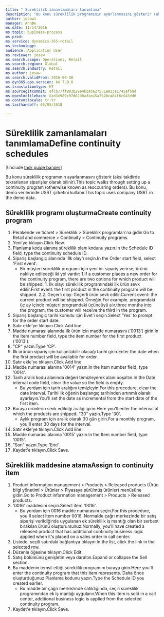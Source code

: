 ```yaml
--- 
title: " Süreklilik zamanlamaları tanımlama"
description: "Bu konu süreklilik programının ayarlanmasını gösterir (aksi takdirde tekrarlanan siparişler olarak bilinir)."
author: josaw1
manager: AnnBe
ms.date: 11/14/2016
ms.topic: business-process
ms.prod: 
ms.service: dynamics-365-retail
ms.technology: 
audience: Application User
ms.reviewer: josaw
ms.search.scope: Operations, Retail
ms.search.region: Global
ms.search.industry: Retail
ms.author: josaw
ms.search.validFrom: 2016-06-30
ms.dyn365.ops.version: AX 7.0.0
ms.translationtype: HT
ms.sourcegitcommit: efcb77ff883b29a4bbaba27551e02311742afbbd
ms.openlocfilehash: 8ad3e989c97d8208afae45a7620ca84f6c043dd6
ms.contentlocale: tr-tr
ms.lasthandoff: 05/08/2018

---
```

# <a name="define-continuity-schedules"></a><span data-ttu-id="5fbfd-103"> Süreklilik zamanlamaları tanımlama</span><span class="sxs-lookup"><span data-stu-id="5fbfd-103">Define continuity schedules</span></span>

[!include [task guide banner](../includes/task-guide-banner.md)]

<span data-ttu-id="5fbfd-104">Bu konu süreklilik programının ayarlanmasını gösterir (aksi takdirde tekrarlanan siparişler olarak bilinir).</span><span class="sxs-lookup"><span data-stu-id="5fbfd-104">This topic walks through setting up a continuity program (otherwise known as reoccurring orders).</span></span> <span data-ttu-id="5fbfd-105">Bu konu, demo verilerinde USRT şirketini kullanır.</span><span class="sxs-lookup"><span data-stu-id="5fbfd-105">This topic uses company USRT in the demo data.</span></span>


## <a name="create-continuity-program"></a><span data-ttu-id="5fbfd-106">Süreklilik programı oluşturma</span><span class="sxs-lookup"><span data-stu-id="5fbfd-106">Create continuity program</span></span>
1. <span data-ttu-id="5fbfd-107">Perakende ve ticaret > Süreklilik > Süreklilik programları'na gidin.</span><span class="sxs-lookup"><span data-stu-id="5fbfd-107">Go to Retail and commerce > Continuity > Continuity programs.</span></span>
2. <span data-ttu-id="5fbfd-108">Yeni'ye tıklayın.</span><span class="sxs-lookup"><span data-stu-id="5fbfd-108">Click New.</span></span>
3. <span data-ttu-id="5fbfd-109">Planlama kodu alanına süreklilik planı kodunu yazın.</span><span class="sxs-lookup"><span data-stu-id="5fbfd-109">In the Schedule ID field, type the continuity schedule ID.</span></span>
4. <span data-ttu-id="5fbfd-110">Sipariş başlangıç alanında 'İlk olay'ı seçin.</span><span class="sxs-lookup"><span data-stu-id="5fbfd-110">In the Order start field, select 'First event'.</span></span>
    * <span data-ttu-id="5fbfd-111">Bir müşteri süreklilik programı için yeni bir sipariş verirse, ürünü nakliye edileceği iki yol vardır:  1.</span><span class="sxs-lookup"><span data-stu-id="5fbfd-111">If a customer places a new order for the continuity program, there are two options for which product will be shipped:  1.</span></span> <span data-ttu-id="5fbfd-112">İlk olay: süreklilik programındaki ilk ürün sevk edilir.</span><span class="sxs-lookup"><span data-stu-id="5fbfd-112">First event: the first product in the continuity program will be shipped.</span></span>  <span data-ttu-id="5fbfd-113">2.</span><span class="sxs-lookup"><span data-stu-id="5fbfd-113">2.</span></span> <span data-ttu-id="5fbfd-114">Geçerli olay: Geçerli ürün sevk edilir.</span><span class="sxs-lookup"><span data-stu-id="5fbfd-114">Current event: the current product will be shipped.</span></span> <span data-ttu-id="5fbfd-115">Örneğin,</span><span class="sxs-lookup"><span data-stu-id="5fbfd-115">For example.</span></span> <span data-ttu-id="5fbfd-116">programdaki üç ay içinde müşteri programdaki üçüncüyü alır.</span><span class="sxs-lookup"><span data-stu-id="5fbfd-116">three months into the program, the customer will receive the third in the program.</span></span>  
5. <span data-ttu-id="5fbfd-117">Sipariş başlangıç tarihi komutu için Evet'i seçin.</span><span class="sxs-lookup"><span data-stu-id="5fbfd-117">Select 'Yes' to prompt for the order start date.</span></span>
6. <span data-ttu-id="5fbfd-118">Satır ekle'ye tıklayın.</span><span class="sxs-lookup"><span data-stu-id="5fbfd-118">Click Add line.</span></span>
7. <span data-ttu-id="5fbfd-119">Madde numarası alanında ilk ürün için madde numarasını ('0013') girin.</span><span class="sxs-lookup"><span data-stu-id="5fbfd-119">In the Item number field, type the item number for the first product ('0013').</span></span>
8. <span data-ttu-id="5fbfd-120">"CP" yazın.</span><span class="sxs-lookup"><span data-stu-id="5fbfd-120">Type 'CP'.</span></span>
9. <span data-ttu-id="5fbfd-121">İlk ürünün sipariş için kullanılabilir olacağı tarihi girin.</span><span class="sxs-lookup"><span data-stu-id="5fbfd-121">Enter the date when the first product will be available for order.</span></span>
10. <span data-ttu-id="5fbfd-122">Satır ekle'ye tıklayın.</span><span class="sxs-lookup"><span data-stu-id="5fbfd-122">Click Add line.</span></span>
11. <span data-ttu-id="5fbfd-123">Madde numarası alanına '0014' yazın.</span><span class="sxs-lookup"><span data-stu-id="5fbfd-123">In the Item number field, type '0014'.</span></span>
12. <span data-ttu-id="5fbfd-124">Tarih aralık kodu alanında değeri temizleyerek alanı boşaltın.</span><span class="sxs-lookup"><span data-stu-id="5fbfd-124">In the Date interval code field, clear the value so the field is empty.</span></span>
    * <span data-ttu-id="5fbfd-125">Bu yordam için tarih aralığını temizleyin.</span><span class="sxs-lookup"><span data-stu-id="5fbfd-125">For this procedure, clear the date interval.</span></span> <span data-ttu-id="5fbfd-126">Tarihi ilk öğenin başlangıç tarihinden artırımlı olarak ayarlayın.</span><span class="sxs-lookup"><span data-stu-id="5fbfd-126">You'll set the date as incremental from the start date of the first item.</span></span>  
13. <span data-ttu-id="5fbfd-127">Buraya ürünlerin sevk edildiği aralığı girin.</span><span class="sxs-lookup"><span data-stu-id="5fbfd-127">Here you'll enter the interval at which the products are shipped.</span></span> <span data-ttu-id="5fbfd-128">"30" yazın.</span><span class="sxs-lookup"><span data-stu-id="5fbfd-128">Type '30'.</span></span>
    * <span data-ttu-id="5fbfd-129">Aylık program için aralık olarak 30 gün girin.</span><span class="sxs-lookup"><span data-stu-id="5fbfd-129">For a monthly program, you'll enter 30 days for the interval.</span></span>  
14. <span data-ttu-id="5fbfd-130">Satır ekle'ye tıklayın.</span><span class="sxs-lookup"><span data-stu-id="5fbfd-130">Click Add line.</span></span>
15. <span data-ttu-id="5fbfd-131">Madde numarası alanına '0015' yazın.</span><span class="sxs-lookup"><span data-stu-id="5fbfd-131">In the Item number field, type '0015'.</span></span>
16. <span data-ttu-id="5fbfd-132">"Son" yazın.</span><span class="sxs-lookup"><span data-stu-id="5fbfd-132">Type 'End'.</span></span>
17. <span data-ttu-id="5fbfd-133">Kaydet'e tıklayın.</span><span class="sxs-lookup"><span data-stu-id="5fbfd-133">Click Save.</span></span>

## <a name="assign-to-continuity-item"></a><span data-ttu-id="5fbfd-134">Süreklilik maddesine atama</span><span class="sxs-lookup"><span data-stu-id="5fbfd-134">Assign to continuity item</span></span>
1. <span data-ttu-id="5fbfd-135">Product information management > Products > Released products (Ürün bilgi yönetimi > Ürünler > Piyasaya sürülmüş ürünler) menüsüne gidin.</span><span class="sxs-lookup"><span data-stu-id="5fbfd-135">Go to Product information management > Products > Released products.</span></span>
2. <span data-ttu-id="5fbfd-136">'0016' maddesini seçin.</span><span class="sxs-lookup"><span data-stu-id="5fbfd-136">Select item '0016'.</span></span>
    * <span data-ttu-id="5fbfd-137">Bu yordam için 0016 madde numarasını seçin.</span><span class="sxs-lookup"><span data-stu-id="5fbfd-137">For this procedure, you'll select item number 0016.</span></span> <span data-ttu-id="5fbfd-138">Normalde çağrı merkezinde bir satış siparişi verildiğinde uygulanan ek süreklilik iş mantığı olan bir serbest bırakılan ürünü oluşturursunuz.</span><span class="sxs-lookup"><span data-stu-id="5fbfd-138">Normally, you'll have created a released product that has additional continuity business logic applied when it's placed on a sales order in call center.</span></span>  
3. <span data-ttu-id="5fbfd-139">Listede, seçili satırdaki bağlantıya tıklayın.</span><span class="sxs-lookup"><span data-stu-id="5fbfd-139">In the list, click the link in the selected row.</span></span>
4. <span data-ttu-id="5fbfd-140">Düzenle öğesine tıklayın.</span><span class="sxs-lookup"><span data-stu-id="5fbfd-140">Click Edit.</span></span>
5. <span data-ttu-id="5fbfd-141">Satış bölümünü genişletin veya daraltın.</span><span class="sxs-lookup"><span data-stu-id="5fbfd-141">Expand or collapse the Sell section.</span></span>
6. <span data-ttu-id="5fbfd-142">Bu maddenin temsil ettiği süreklilik programını buraya girin.</span><span class="sxs-lookup"><span data-stu-id="5fbfd-142">Here you'll enter the continuity program that this item represents.</span></span> <span data-ttu-id="5fbfd-143">Daha önce oluşturduğunuz Planlama kodunu yazın.</span><span class="sxs-lookup"><span data-stu-id="5fbfd-143">Type the Schedule ID you created earlier.</span></span>
    * <span data-ttu-id="5fbfd-144">Bu madde bir çağrı merkezinde satıldığında, seçili süreklilik programından ek iş mantığı uygulanır.</span><span class="sxs-lookup"><span data-stu-id="5fbfd-144">When this item is sold in a call center, additional business logic is applied from the selected continuity program.</span></span>  
7. <span data-ttu-id="5fbfd-145">Kaydet'e tıklayın.</span><span class="sxs-lookup"><span data-stu-id="5fbfd-145">Click Save.</span></span>



